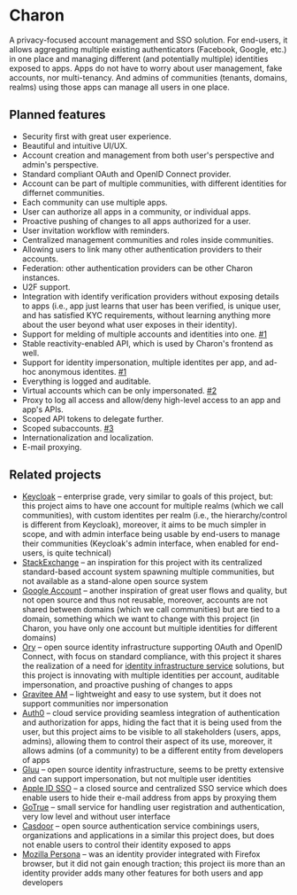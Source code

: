 # Charon

A privacy-focused account management and SSO solution. For end-users, it allows aggregating multiple existing authenticators (Facebook, Google, etc.)
in one place and managing different (and potentially multiple) identities exposed to apps. Apps do not have to worry about user management, fake accounts, nor multi-tenancy.
And admins of communities (tenants, domains, realms) using those apps can manage all users in one place.

## Planned features

* Security first with great user experience.
* Beautiful and intuitive UI/UX.
* Account creation and management from both user's perspective and admin's perspective.
* Standard compliant OAuth and OpenID Connect provider.
* Account can be part of multiple communities, with different identities for differnet communities.
* Each community can use multiple apps.
* User can authorize all apps in a community, or individual apps.
* Proactive pushing of changes to all apps authorized for a user.
* User invitation workflow with reminders.
* Centralized management communities and roles inside communities.
* Allowing users to link many other authentication providers to their accounts.
* Federation: other authentication providers can be other Charon instances.
* U2F support.
* Integration with identify verification providers without exposing details to apps
  (i.e., app just learns that user has been verified, is unique user, and has satisfied KYC
  requirements, without learning anything more about the user beyond what user exposes in their identity).
* Support for melding of multiple accounts and identities into one. [#1](https://gitlab.com/charon/charon/issues/1)
* Stable reactivity-enabled API, which is used by Charon's frontend as well.
* Support for identity impersonation, multiple identites per app, and ad-hoc anonymous identites. [#1](https://gitlab.com/charon/charon/issues/1)
* Everything is logged and auditable.
* Virtual accounts which can be only impersonated. [#2](https://gitlab.com/charon/charon/issues/2)
* Proxy to log all access and allow/deny high-level access to an app and app's APIs.
* Scoped API tokens to delegate further.
* Scoped subaccounts. [#3](https://gitlab.com/charon/charon/issues/3)
* Internationalization and localization.
* E-mail proxying.

## Related projects

* [Keycloak](https://www.keycloak.org) – enterprise grade, very similar to goals of this project, but: this project aims to have one account for multiple realms (which we call communities),
  with custom identites per realm (i.e., the hierarchy/control is different from Keycloak), moreover, it aims to be much simpler in scope, and with admin interface being usable by end-users to manage
  their communities (Keycloak's admin interface, when enabled for end-users, is quite technical)
* [StackExchange](https://stackexchange.com/) – an inspiration for this project with its centralized standard-based account system spawning multiple communities,
  but not available as a stand-alone open source system
* [Google Account](https://en.wikipedia.org/wiki/Google_Account) – another inspiration of great user flows and quality, but not open source and thus not reusable, moreover, accounts are not shared
  between domains (which we call communities) but are tied to a domain, something which we want to change with this project (in Charon, you have only one account but multiple identities for
  different domains)
* [Ory](https://www.ory.sh/) – open source identity infrastructure supporting OAuth and OpenID Connect, with focus on standard compliance, with this project it shares the realization
  of a need for [identity infrastructure service](https://www.ory.sh/docs/next/kratos/concepts/) solutions, but this project is innovating with multiple identities per account,
  auditable impersonation, and proactive pushing of changes to apps
* [Gravitee AM](https://gravitee.io/products/am/) – lightweight and easy to use system, but it does not support communities nor impersonation
* [Auth0](https://auth0.com/) – cloud service providing seamless integration of authentication and authorization for apps, hiding the fact that it is being used from the user,
  but this project aims to be visible to all stakeholders (users, apps, admins), allowing them to control their aspect of its use, moreover, it allows admins (of a community)
  to be a different entity from developers of apps
* [Gluu](https://gluu.org) – open source identity infrastructure, seems to be pretty extensive and can support impersonation, but not multiple user identities
* [Apple ID SSO](https://support.apple.com/guide/deployment/intro-to-single-sign-on-depfdbf18f55/web) – a closed source and centralized SSO service which does enable users to hide their e-mail address from apps by proxying them
* [GoTrue](https://github.com/netlify/gotrue) – small service for handling user registration and authentication, very low level and without user interface
* [Casdoor](https://casdoor.org/) – open source authentication service combinings users, organizations and applications in a similar this project does, but does not enable users to control their identity exposed to apps
* [Mozilla Persona](https://en.wikipedia.org/wiki/Mozilla_Persona) – was an identity provider integrated with Firefox browser, but it did not gain enough traction; this project iis more than an identity provider adds many other features for both users and app developers
